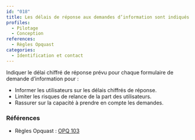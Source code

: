 ```yaml
---
id: "018"
title: Les délais de réponse aux demandes d’information sont indiqués
profiles:
  - Pilotage
  - Conception
references:
  - Règles Opquast
categories:
  - Identification et contact
---
```


Indiquer le délai chiffré de réponse prévu pour chaque formulaire de demande d’information pour :

* Informer les utilisateurs sur les délais chiffrés de réponse.
* Limiter les risques de relance de la part des utilisateurs.
* Rassurer sur la capacité à prendre en compte les demandes.

### Références

* Règles Opquast : [OPQ 103](https://checklists.opquast.com/fr/assurance-qualite-web/les-delais-de-reponse-aux-demandes-dinformation-sont-indiques)

